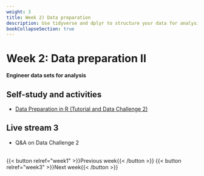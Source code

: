 ```yaml
---
weight: 3
title: Week 2) Data preparation
description: Use tidyverse and dplyr to structure your data for analysis, and generate data reports using R Markdown.
bookCollapseSection: true
---
```


# Week 2: Data preparation II

__Engineer data sets for analysis__

## Self-study and activities
- [Data Preparation in R (Tutorial and Data Challenge 2)](docs/tutorials/data-preparation)

## Live stream 3
- Q&A on Data Challenge 2

<!--- Ethics in scraping and APIs *live*
-->

<br>
{{< button relref="week1" >}}Previous week{{< /button >}}
{{< button relref="week3" >}}Next week{{< /button >}}

